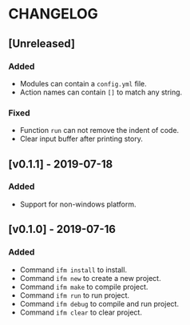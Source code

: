 # CHANGELOG

## [Unreleased]

### Added

- Modules can contain a `config.yml` file.
- Action names can contain `[]` to match any string.

### Fixed

- Function `run` can not remove the indent of code.
- Clear input buffer after printing story.

## [v0.1.1] - 2019-07-18

### Added

- Support for non-windows platform. 

## [v0.1.0] - 2019-07-16

### Added

- Command `ifm install` to install.
- Command `ifm new` to create a new project.
- Command `ifm make` to compile project.
- Command `ifm run` to run project.
- Command `ifm debug` to compile and run project.
- Command `ifm clear` to clear project.